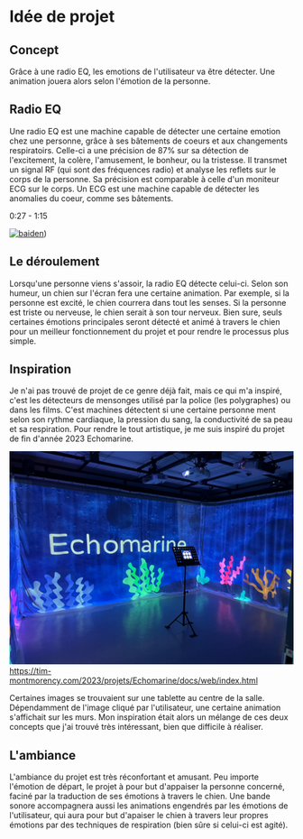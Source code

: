 # Idée de projet

## Concept
Grâce à une radio EQ, les emotions de l'utilisateur va être détecter. Une animation jouera alors selon l'émotion de la personne.

## Radio EQ
Une radio EQ est une machine capable de détecter une certaine emotion chez une personne, grâce à ses bâtements de coeurs et aux changements respiratoirs. Celle-ci a une précision de 87% sur sa détection de l'excitement, la colère, l'amusement, le bonheur, ou la tristesse. Il transmet un signal RF (qui sont des fréquences radio) et analyse les reflets sur le corps de la personne. Sa précision est comparable à celle d'un moniteur ECG sur le corps. Un ECG est une machine capable de détecter les anomalies du coeur, comme ses bâtements.

0:27 - 1:15

[![baiden](https://img.youtube.com/vi/nmcDnEhZTJM/0.jpg)](https://www.youtube.com/watch?v=nmcDnEhZTJM))


## Le déroulement

Lorsqu'une personne viens s'assoir, la radio EQ détecte celui-ci. Selon son humeur, un chien sur l'écran fera une certaine animation. Par exemple, si la personne est excité, le chien courrera dans tout les senses. Si la personne est triste ou nerveuse, le chien serait à son tour nerveux. Bien sure, seuls certaines émotions principales seront détecté et animé à travers le chien pour un meilleur fonctionnement du projet et pour rendre le processus plus simple.

## Inspiration
Je n'ai pas trouvé de projet de ce genre déjà fait, mais ce qui m'a inspiré, c'est les détecteurs de mensonges utilisé par la police (les polygraphes) ou dans les films. C'est machines détectent si une certaine personne ment selon son rythme cardiaque, la pression du sang, la conductivité de sa peau et sa respiration. Pour rendre le tout artistique, je me suis inspiré du projet de fin d'année 2023 Echomarine.

![/medias/echomarine_final.png](medias/echomarine_final.png)
https://tim-montmorency.com/2023/projets/Echomarine/docs/web/index.html

Certaines images se trouvaient sur une tablette au centre de la salle. Dépendamment de l'image cliqué par l'utilisateur, une certaine animation s'affichait sur les murs. Mon inspiration était alors un mélange de ces deux concepts que j'ai trouvé très intéressant, bien que difficile à réaliser.

## L'ambiance

L'ambiance du projet est très réconfortant et amusant. Peu importe l'émotion de départ, le projet à pour but d'appaiser la personne concerné, faciné par la traduction de ses émotions à travers le chien. Une bande sonore accompagnera aussi les animations engendrés par les émotions de l'utilisateur, qui aura pour but d'apaiser le chien à travers leur propres émotions par des techniques de respiration (bien sûre si celui-ci est agité). 
